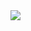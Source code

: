 <img align="center" src="https://github-readme-stats.vercel.app/api/top-langs/?username=Exponents2K20&layout=compact&theme=material-palenight" />
